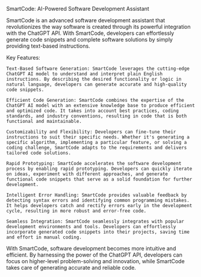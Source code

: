 SmartCode: AI-Powered Software Development Assistant

SmartCode is an advanced software development assistant that revolutionizes the way software is created through its powerful integration with the ChatGPT API. With SmartCode, developers can effortlessly generate code snippets and complete software solutions by simply providing text-based instructions.

Key Features:

    Text-Based Software Generation: SmartCode leverages the cutting-edge ChatGPT AI model to understand and interpret plain English instructions. By describing the desired functionality or logic in natural language, developers can generate accurate and high-quality code snippets.

    Efficient Code Generation: SmartCode combines the expertise of the ChatGPT AI model with an extensive knowledge base to produce efficient and optimized code. It takes into account best practices, coding standards, and industry conventions, resulting in code that is both functional and maintainable.

    Customizability and Flexibility: Developers can fine-tune their instructions to suit their specific needs. Whether it's generating a specific algorithm, implementing a particular feature, or solving a coding challenge, SmartCode adapts to the requirements and delivers tailored code solutions.

    Rapid Prototyping: SmartCode accelerates the software development process by enabling rapid prototyping. Developers can quickly iterate on ideas, experiment with different approaches, and generate functional code snippets that serve as a solid foundation for further development.

    Intelligent Error Handling: SmartCode provides valuable feedback by detecting syntax errors and identifying common programming mistakes. It helps developers catch and rectify errors early in the development cycle, resulting in more robust and error-free code.

    Seamless Integration: SmartCode seamlessly integrates with popular development environments and tools. Developers can effortlessly incorporate generated code snippets into their projects, saving time and effort in manual coding.

With SmartCode, software development becomes more intuitive and efficient. By harnessing the power of the ChatGPT API, developers can focus on higher-level problem-solving and innovation, while SmartCode takes care of generating accurate and reliable code.
